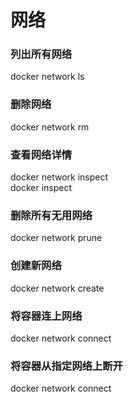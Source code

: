 # 网络

### 列出所有网络
docker network ls  
### 删除网络
docker network rm  
### 查看网络详情
docker network inspect  
docker inspect
### 删除所有无用网络
docker network prune  
### 创建新网络
docker network create  
### 将容器连上网络
docker network connect  
### 将容器从指定网络上断开
docker network connect  
